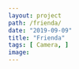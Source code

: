 ```yaml
---
layout: project
path: /frienda/
date: "2019-09-09"
title: "Frienda"
tags: [ Camera, ]
image:
---
```

